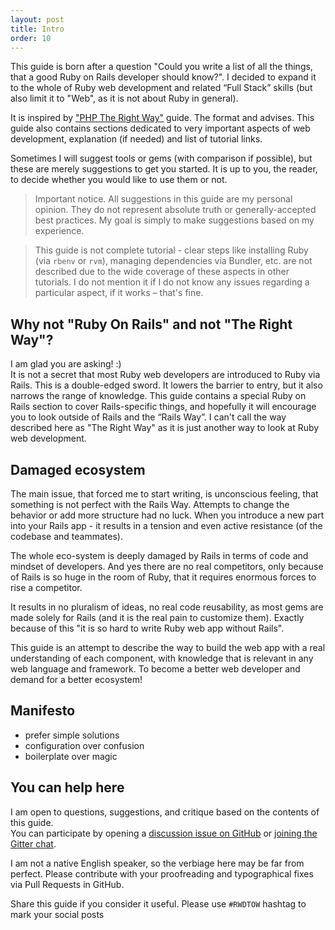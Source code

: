 ```yaml
---
layout: post
title: Intro
order: 10
---
```


This guide is born after a question "Could you write a list of all the things, that a good Ruby on Rails developer should know?". I decided to expand it to the whole of Ruby web development and related “Full Stack” skills (but also limit it to "Web", as it is not about Ruby in general).

It is inspired by ["PHP The Right Way"](http://www.phptherightway.com/) guide. The format and advises. This guide also contains sections dedicated to very important aspects of web development, explanation (if needed) and list of tutorial links.

Sometimes I will suggest tools or gems (with comparison if possible), but these are merely suggestions to get you started. It is up to you, the reader, to decide whether you would like to use them or not.

> Important notice. All suggestions in this guide are my personal opinion. They do not represent absolute truth or generally-accepted best practices. My goal is simply to make suggestions based on my experience.

> This guide is not complete tutorial - clear steps like installing Ruby (via `rbenv` or `rvm`), managing dependencies via Bundler, etc. are not described due to the wide coverage of these aspects in other tutorials. I do not mention it if I do not know any issues regarding a particular aspect, if it works – that's fine.

## Why not "Ruby On Rails" and not "The Right Way"?

I am glad you are asking! :)  
It is not a secret that most Ruby web developers are introduced to Ruby via Rails. This is a double-edged sword. It lowers the barrier to entry, but it also narrows the range of knowledge. This guide contains a special Ruby on Rails section to cover Rails-specific things, and hopefully it will encourage you to look outside of Rails and the “Rails Way”. I can't call the way described here as "The Right Way" as it is just another way to look at Ruby web development.

## Damaged ecosystem

The main issue, that forced me to start writing, is unconscious feeling, that something is not perfect with the Rails Way. Attempts to change the behavior or add more structure had no luck. When you introduce a new part into your Rails app - it results in a tension and even active resistance (of the codebase and teammates).

The whole eco-system is deeply damaged by Rails in terms of code and mindset of developers. And yes there are no real competitors, only because of Rails is so huge in the room of Ruby, that it requires enormous  forces to rise a competitor.

It results in no pluralism of ideas, no real code reusability, as most gems are made solely for Rails (and it is the real pain to customize them). Exactly because of this "it is so hard to write Ruby web app without Rails".

This guide is an attempt to describe the way to build the web app with a real understanding of each component, with knowledge that is relevant in any web language and framework. To become a better web developer and demand for a better ecosystem!

## Manifesto

* prefer simple solutions
* configuration over confusion
* boilerplate over magic

## You can help here

I am open to questions, suggestions, and critique based on the contents of this guide.  
You can participate by opening a [discussion issue on GitHub](https://github.com/iJackUA/rwdtow/issues/new) or [joining the Gitter chat](https://gitter.im/iJackUA/rwdtow).

I am not a native English speaker, so the verbiage here may be far from perfect. Please contribute with your proofreading and typographical fixes via Pull Requests in GitHub.

Share this guide if you consider it useful. Please use `#RWDTOW` hashtag to mark your social posts 

